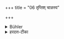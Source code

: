 +++
title = "06 तृप्तिश् चान्नस्य"

+++

<details><summary>Bühler</summary>

6. And they may eat (at that meal) until they are quite satisfied.
</details>

<details><summary>हरदत्त-टीका</summary>

## सूत्रम्
तृप्तिश्चाऽन्नस्य ॥ ६॥  
## टिप्पनी
पर्वसु सकृद्भुञ्जानौ यावत्तृप्ति भुजीयाताम् ॥ ६ ॥
</details>
